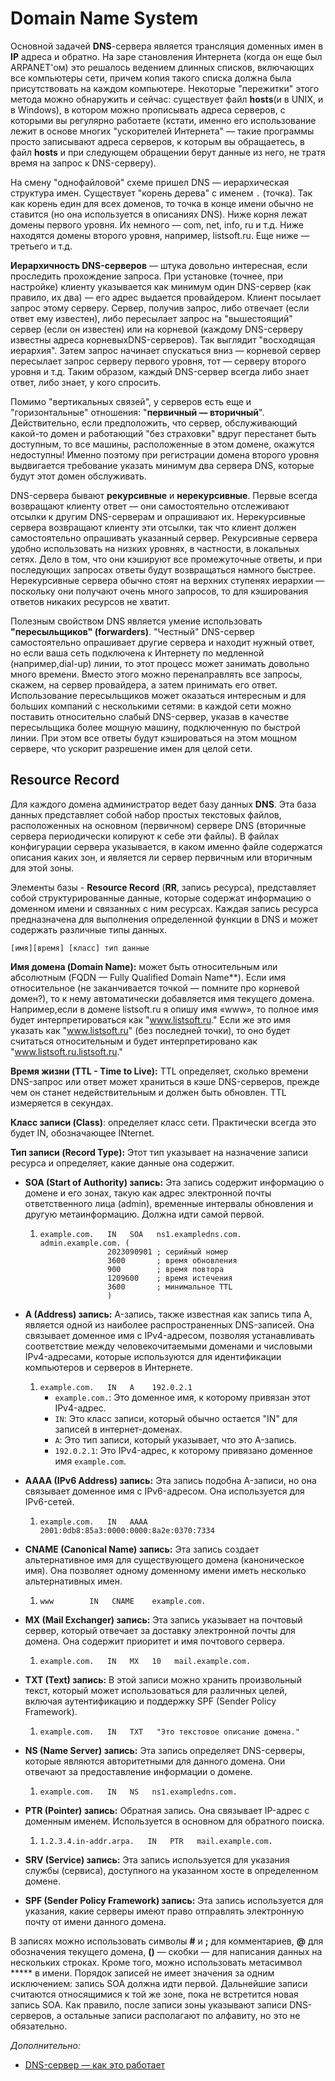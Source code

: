 # Domain Name System

Основной задачей **DNS**-сервера является трансляция доменных имен в **IP** адреса и обратно. На заре становления Интернета (когда он еще был ARPANET'ом) это решалось ведением длинных списков, включающих все компьютеры сети, причем копия такого списка должна была присутствовать на каждом компьютере. Некоторые "пережитки" этого метода можно обнаружить и сейчас: существует файл **hosts**(и в UNIX, и в Windows), в котором можно прописывать адреса серверов, с которыми вы регулярно работаете (кстати, именно его использование лежит в основе многих "ускорителей Интернета" — такие программы просто
записывают адреса серверов, к которым вы обращаетесь, в файл **hosts** и при следующем обращении берут данные из него, не тратя время на запрос к DNS-серверу).

На смену "однофайловой" схеме пришел DNS — иерархическая структура имен. Существует "корень дерева" с именем `.` (точка). Так как корень един для всех доменов, то точка в конце имени обычно не ставится (но она используется в описаниях DNS). Ниже корня лежат домены первого уровня. Их немного — com, net, info, ru и т.д. Ниже находятся домены второго уровня, например, listsoft.ru. Еще ниже — третьего и т.д.

**Иерархичность DNS-серверов** — штука довольно интересная, если проследить прохождение запроса. При установке (точнее, при настройке) клиенту указывается как минимум один DNS-сервер (как правило, их два) — его адрес выдается провайдером. Клиент посылает запрос этому серверу. Сервер, получив запрос, либо отвечает (если ответ ему известен), либо пересылает запрос на "вышестоящий" сервер (если он известен) или на корневой (каждому DNS-серверу известны адреса корневыхDNS-серверов). Так выглядит "восходящая иерархия". Затем запрос начинает спускаться вниз — корневой сервер пересылает запрос серверу первого уровня, тот — серверу второго уровня и т.д. Таким образом, каждый DNS-сервер всегда либо знает ответ, либо знает, у кого спросить.

Помимо "вертикальных связей", у серверов есть еще и "горизонтальные" отношения: "**первичный — вторичный**". Действительно, если предположить, что сервер, обслуживающий какой-то домен и работающий "без страховки" вдруг перестанет быть доступным, то все машины, расположенные в этом домене, окажутся недоступны! Именно поэтому при регистрации домена второго уровня выдвигается требование указать минимум два сервера DNS, которые будут этот домен обслуживать.

DNS-сервера бывают **рекурсивные** и **нерекурсивные**. Первые всегда возвращают клиенту ответ — они самостоятельно отслеживают отсылки к другим DNS-серверам и опрашивают их. Нерекурсивные сервера возвращают клиенту эти отсылки, так что клиент должен самостоятельно опрашивать указанный сервер. Рекурсивные сервера удобно использовать на низких уровнях, в частности, в локальных сетях. Дело в том, что они кэшируют все промежуточные ответы, и при последующих запросах ответы будут возвращаться намного быстрее. Нерекурсивные сервера обычно стоят на верхних ступенях иерархии — поскольку они
получают очень много запросов, то для кэширования ответов никаких ресурсов не хватит.

Полезным свойством DNS является умение использовать **"пересыльщиков" (forwarders)**. "Честный" DNS-сервер самостоятельно опрашивает другие сервера и находит нужный ответ, но если ваша сеть подключена к Интернету по медленной (например,dial-up) линии, то этот процесс может занимать довольно много времени. Вместо этого можно перенаправлять все запросы, скажем, на сервер провайдера, а затем принимать его ответ. Использование пересыльщиков может оказаться интересным и для больших компаний с несколькими сетями: в каждой сети можно поставить относительно слабый DNS-сервер, указав в качестве пересыльщика более мощную машину, подключенную по быстрой линии. При этом все ответы будут кэшироваться на
этом мощном сервере, что ускорит разрешение имен для целой сети.

## Resource Record

Для каждого домена администратор ведет базу данных **DNS**. Эта база данных представляет собой набор простых текстовых файлов, расположенных на основном (первичном) сервере DNS (вторичные сервера периодически копируют к себе эти файлы). В файлах конфигурации сервера указывается, в каком именно файле содержатся описания каких зон, и является ли сервер первичным или вторичным для этой зоны. 

Элементы базы -  **Resource Record** (**RR**, запись ресурса), представляет собой структурированные данные, которые содержат информацию о доменном имени и связанных с ним ресурсах. Каждая запись ресурса предназначена для выполнения определенной функции в DNS и может содержать различные типы данных.

`[имя][время] [класс] тип данные`

**Имя домена (Domain Name):** может быть относительным или абсолютным (FQDN — Fully Qualified Domain Name**). Если имя относительное (не заканчивается точкой — помните про корневой домен?), то к нему автоматически добавляется имя текущего домена. Например,если в домене listsoft.ru я опишу имя «www», то полное имя будет интерпретироваться как "www.listsoft.ru." Если же это имя указать как "www.listsoft.ru" (без последней точки), то оно будет считаться относительным и будет интерпретировано как "www.listsoft.ru.listsoft.ru."

**Время жизни (TTL - Time to Live):** TTL определяет, сколько времени DNS-запрос или ответ может храниться в кэше DNS-серверов, прежде чем он станет недействительным и должен быть обновлен. TTL измеряется в секундах.

**Класс записи (Class)**: определяет класс сети. Практически всегда это будет IN, обозначающее INternet.

**Тип записи (Record Type):** Этот тип указывает на назначение записи ресурса и определяет, какие данные она содержит.

- **SOA (Start of Authority) запись:** Эта запись содержит информацию о домене и его зонах, такую как адрес электронной почты ответственного лица (admin), временные интервалы обновления и другую метаинформацию. Должна идти самой первой.

  1. ```
     example.com.   IN   SOA   ns1.exampledns.com. admin.example.com. (
                    2023090901 ; серийный номер
                    3600       ; время обновления
                    900        ; время повтора
                    1209600    ; время истечения
                    3600       ; минимальное TTL
                    )
     ```

- **A (Address) запись:**  A-запись, также известная как запись типа A, является одной из наиболее распространенных DNS-записей. Она связывает доменное имя с IPv4-адресом, позволяя устанавливать соответствие между человекочитаемыми доменами и числовыми IPv4-адресами, которые используются для идентификации компьютеров и серверов в Интернете.

  1. `example.com.   IN   A    192.0.2.1`
     - `example.com.`: Это доменное имя, к которому привязан этот IPv4-адрес.
     - `IN`: Это класс записи, который обычно остается "IN" для записей в интернет-доменах.
     - `A`: Это тип записи, который указывает, что это A-запись.
     - `192.0.2.1`: Это IPv4-адрес, к которому привязано доменное имя `example.com`.

- **AAAA (IPv6 Address) запись:** Эта запись подобна A-записи, но она связывает доменное имя с IPv6-адресом. Она используется для IPv6-сетей. 

  1. `example.com.   IN   AAAA    2001:0db8:85a3:0000:0000:8a2e:0370:7334`

- **CNAME (Canonical Name) запись:** Эта запись создает альтернативное имя для существующего домена (каноническое имя). Она позволяет одному доменному имени иметь несколько альтернативных имен. 

  1. `www        IN   CNAME    example.com.`

- **MX (Mail Exchanger) запись:** Эта запись указывает на почтовый сервер, который отвечает за доставку электронной почты для домена. Она содержит приоритет и имя почтового сервера. 

  1. `example.com.   IN   MX   10   mail.example.com.`

- **TXT (Text) запись:** В этой записи можно хранить произвольный текст, который может использоваться для различных целей, включая аутентификацию и поддержку SPF (Sender Policy Framework).

  1. `example.com.   IN   TXT   "Это текстовое описание домена."`

- **NS (Name Server) запись:** Эта запись определяет DNS-серверы, которые являются авторитетными для данного домена. Они отвечают за предоставление информации о домене.

  1. `example.com.   IN   NS   ns1.exampledns.com.`

- **PTR (Pointer) запись:** Обратная запись. Она связывает IP-адрес с доменным именем. Используется в основном для обратного поиска.

  1. `1.2.3.4.in-addr.arpa.   IN   PTR   mail.example.com.`

- **SRV (Service) запись:** Эта запись используется для указания службы (сервиса), доступного на указанном хосте в определенном домене.

- **SPF (Sender Policy Framework) запись:** Эта запись используется для указания, какие серверы имеют право отправлять электронную почту от имени данного домена.

В записях можно использовать символы **#** и **;** для комментариев, **@** для обозначения текущего домена, **()** —
скобки — для написания данных на нескольких строках. Кроме того, можно использовать метасимвол ***** в имени. Порядок записей не имеет значения за одним исключением: запись SOA должна идти первой. Дальнейшие записи считаются относящимися к той же зоне, пока не встретится новая запись SOA. Как правило, после записи зоны указывают записи DNS-серверов, а остальные записи располагают по алфавиту, но это не обязательно.

*Дополнительно:*

- [DNS-сервер — как это работает](http://hostinfo.ru/articles/57)